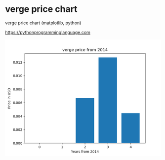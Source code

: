 # verge price chart 

verge price chart (matplotlib, python)

https://pythonprogramminglanguage.com

<img src='chart.png'>
